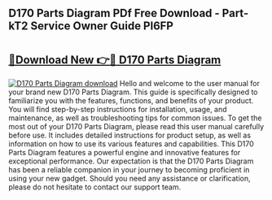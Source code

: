 ## D170 Parts Diagram PDf Free Download - Part-kT2 Service Owner Guide Pl6FP

# <h2><a href="http://dfphszo.blite.top/?on=D170+Parts+Diagram">🔗Download New 👉🔴 D170 Parts Diagram</a></h2>

[![D170 Parts Diagram download](https://i.imgur.com/lujVjoI.png)](http://dfphszo.blite.top/?on=D170+Parts+Diagram)
Hello and welcome to the user manual for your brand new D170 Parts Diagram. This guide is specifically designed to familiarize you with the features, functions, and benefits of your product. You will find step-by-step instructions for installation, usage, and maintenance, as well as troubleshooting tips for common issues. To get the most out of your D170 Parts Diagram, please read this user manual carefully before use. It includes detailed instructions for product setup, as well as information on how to use its various features and capabilities. This D170 Parts Diagram features a powerful engine and innovative features for exceptional performance. Our expectation is that the D170 Parts Diagram has been a reliable companion in your journey to becoming proficient in using your new gadget. Should you need any assistance or clarification, please do not hesitate to contact our support team.

